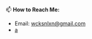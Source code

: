 
📫 **How to Reach Me:**
- Email: [wcksnlxn@gmail.com](mailto:wcksnlxn@gmail.com)
- [a](https://wicaksonolxn.vercel.app/)
